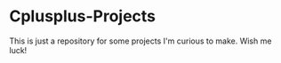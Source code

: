 # Cplusplus-Projects
This is just a repository for some projects I'm curious to make. Wish me luck!
